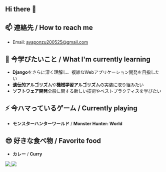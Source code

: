 ## Hi there 👋

<!--
**ayaponzu2525/ayaponzu2525** is a ✨ _special_ ✨ repository because its `README.md` (this file) appears on your GitHub profile.

Here are some ideas to get you started:

- 🔭 I’m currently working on ...
- 🌱 I’m currently learning ...
- 👯 I’m looking to collaborate on ...
-  I’m looking for help with ...
- 💬 Ask me about ...
- 
- 😄 Pronouns: ...
- 
-->

## 📫 連絡先 / How to reach me
- Email: ayaponzu200525@gmail.com

## 🤔 今学びたいこと / What I'm currently learning
- **Django**をさらに深く理解し、複雑なWebアプリケーション開発を目指したい
- **遺伝的アルゴリズム**や**機械学習アルゴリズム**の実装に取り組みたい
- **ソフトウェア開発**全般に関する新しい技術やベストプラクティスを学びたい

## ⚡ 今ハマっているゲーム / Currently playing
- **モンスターハンターワールド** / **Monster Hunter: World**

## 😎 好きな食べ物 / Favorite food
- **カレー** / **Curry**


<div align="left">
  <a href="https://github.com/ayaponzu2525">
    <img src="https://github-readme-stats.vercel.app/api/top-langs/?username=ayaponzu2525&layout=compact&theme=dracula&show_icons=true" />
  </a>
  <a href="https://github.com/ayaponzu2525">
    <img src="https://github-readme-stats.vercel.app/api?username=ayaponzu2525&hide=stars,issues&theme=dracula&show_icons=true&line_height=30" />
  </a>
</div>